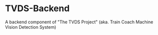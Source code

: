 # TVDS-Backend
A backend component of "The TVDS Project" (aka. Train Coach Machine Vision Detection System)
